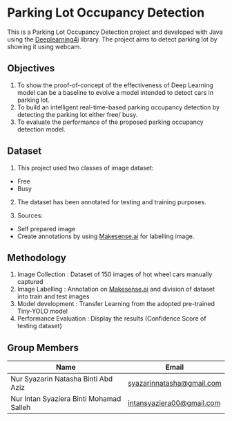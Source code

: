 # Parking Lot Occupancy Detection

This is a Parking Lot Occupancy Detection project and developed with Java using the [Deeplearning4j](https://github.com/eclipse/deeplearning4j) library. The project aims to detect parking lot by showing it using webcam.

## Objectives

1. To show the proof-of-concept of the effectiveness of Deep Learning model can be a baseline to evolve a model intended to detect cars in parking lot.
2. To build an intelligent real-time-based parking occupancy detection by detecting the parking lot either free/ busy.
3. To evaluate the performance of the proposed parking occupancy detection model.

## Dataset

1. This project used two classes of image dataset:
- Free
- Busy
2. The dataset has been annotated for testing and training purposes.

3. Sources:
- Self prepared image
- Create annotations by using [Makesense.ai](https://www.makesense.ai/) for labelling image. 

## Methodology 

1. Image Collection : Dataset of 150 images of hot wheel cars manually captured
2. Image Labelling : Annotation on [Makesense.ai](https://www.makesense.ai/) and division of dataset into train and test images
3. Model development : Transfer Learning from the adopted pre-trained Tiny-YOLO model
4. Performance Evaluation : Display the results (Confidence Score of testing dataset)

## Group Members

| Name                                                      | Email                      |
| --------------------------------------------------------- | -------------------------- |
| Nur Syazarin Natasha Binti Abd Aziz                       | syazarinnatasha@gmail.com  |
| Nur Intan Syaziera Binti Mohamad Salleh                   | intansyaziera00@gmail.com  |
